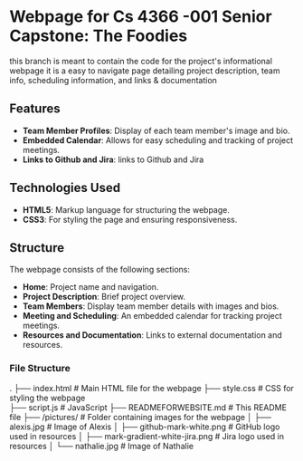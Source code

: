 # Webpage for Cs 4366 -001 Senior Capstone: The Foodies

this branch is meant to contain the code for the project's informational webpage
it is a easy to navigate page detailing project description, team info, scheduling information, and links & documentation

 ## Features 
- **Team Member Profiles**: Display of each team member's image and bio.
- **Embedded Calendar**: Allows for easy scheduling and tracking of project meetings.
- **Links to Github and Jira**: links to Github and Jira

## Technologies Used 
- **HTML5**: Markup language for structuring the webpage.
- **CSS3**: For styling the page and ensuring responsiveness.

## Structure

The webpage consists of the following sections:
- **Home**: Project name and navigation.
- **Project Description**: Brief project overview.
- **Team Members**: Display team member details with images and bios.
- **Meeting and Scheduling**: An embedded calendar for tracking project meetings.
- **Resources and Documentation**: Links to external documentation and resources.

### File Structure

. ├── index.html # Main HTML file for the webpage 
  ├── style.css # CSS for styling the webpage  
  ├── script.js # JavaScript 
  ├── READMEFORWEBSITE.md # This README file 
  ├── /pictures/ # Folder containing images for the webpage │ 
    ├── alexis.jpg # Image of Alexis │ 
    ├── github-mark-white.png # GitHub logo used in resources │ 
    ├── mark-gradient-white-jira.png # Jira logo used in resources  │ 
    └── nathalie.jpg # Image of Nathalie
